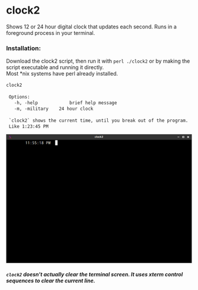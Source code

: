 # clock2
Shows 12 or 24 hour digital clock that updates each second.  Runs in a foreground process in your terminal.

### Installation:
Download the clock2 script, then run it with `perl ./clock2` or by making the script executable and running it directly.    
Most *nix systems have perl already installed.

    clock2 
     
     Options:
       -h, -help            brief help message
       -m, -military 	24 hour clock
    
     `clock2` shows the current time, until you break out of the program.
     Like 1:23:45 PM
     
 ![looks like](https://raw.githubusercontent.com/kanliot/clock2/main/clock2.png)
 ##### `clock2` doesn't actually clear the terminal screen.  It uses xterm control sequences to clear the current line. 
 
